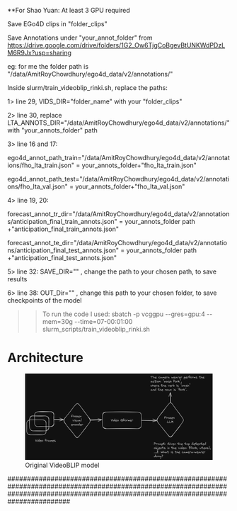 **For Shao Yuan: At least 3 GPU required

Save EGo4D clips in "folder_clips"

Save Annotations under "your_annot_folder" from https://drive.google.com/drive/folders/1G2_Ow6TjgCoBgevBtUNKWdPDzLM6R9Jx?usp=sharing

eg: for me the folder path is "/data/AmitRoyChowdhury/ego4d_data/v2/annotations/"

Inside slurm/train_videoblip_rinki.sh, replace the paths:


1> line 29, VIDS_DIR="folder_name" with your "folder_clips"

2> line 30, replace LTA_ANNOTS_DIR="/data/AmitRoyChowdhury/ego4d_data/v2/annotations/" with "your_annots_folder" path

3> line 16 and 17:

ego4d_annot_path_train="/data/AmitRoyChowdhury/ego4d_data/v2/annotations/fho_lta_train.json" = your_annots_folder+"fho_lta_train.json"

ego4d_annot_path_test="/data/AmitRoyChowdhury/ego4d_data/v2/annotations/fho_lta_val.json" = your_annots_folder+"fho_lta_val.json"

4> line 19, 20:

forecast_annot_tr_dir="/data/AmitRoyChowdhury/ego4d_data/v2/annotations/anticipation_final_train_annots.json" = your_annots_folder path +"anticipation_final_train_annots.json"

forecast_annot_te_dir="/data/AmitRoyChowdhury/ego4d_data/v2/annotations/anticipation_final_test_annots.json" = your_annots_folder path +"anticipation_final_test_annots.json"

5> line 32: SAVE_DIR="" , change the path to your chosen path, to save results

6> line 38: OUT_Dir="" , change this path to your chosen folder, to save checkpoints of the model

>> To run the code I used: sbatch -p vcggpu --gres=gpu:4 --mem=30g --time=07-00:01:00 slurm_scripts/train_videoblip_rinki.sh

# Architecture

<figure>
  <img src="Plots/Video_BLIP_original_idea.png">
  <figcaption>Original VideoBLIP model</figcaption>
</figure>
########################################################################################################################################################################################


